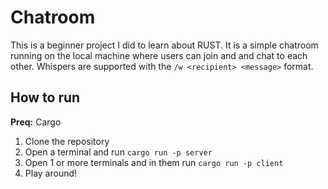 # Chatroom
This is a beginner project I did to learn about RUST. It is a simple chatroom running on the local machine where users can join and and chat to each other. Whispers are supported with the ```/w <recipient> <message>``` format.

## How to run

**Preq:** Cargo

1. Clone the repository
2. Open a terminal and run ```cargo run -p server```
3. Open 1 or more terminals and in them run ```cargo run -p client```
4. Play around!
